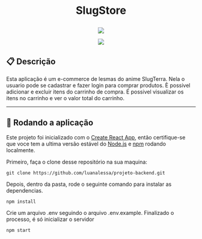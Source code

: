 # <p align = "center"> SlugStore </p>

<p align="center">
   <img src="https://encrypted-tbn0.gstatic.com/images?q=tbn:ANd9GcRQbkmqY8JweP3Hk-FaJaKZh6091AaU-Xy2Rw&usqp=CAU"/>
</p>

<p align = "center">
   <img src="https://img.shields.io/github/languages/count/SergioTrajano/slug-store?color=4dae71&style=flat-square" />
</p>


##  :clipboard: Descrição

Esta aplicação é um e-commerce de lesmas do anime SlugTerra. Nela o usuario pode se cadastrar e fazer login para comprar produtos. È possivel adicionar e excluir itens do carrinho de compra. É possivel visualizar os itens no carrinho e ver o valor total do carrinho.

***

## 🏁 Rodando a aplicação

Este projeto foi inicializado com o [Create React App](https://github.com/facebook/create-react-app), então certifique-se que voce tem a ultima versão estável do [Node.js](https://nodejs.org/en/download/) e [npm](https://www.npmjs.com/) rodando localmente.

Primeiro, faça o clone desse repositório na sua maquina:

```
git clone https://github.com/luanalessa/projeto-backend.git
```

Depois, dentro da pasta, rode o seguinte comando para instalar as dependencias.

```
npm install
```

Crie um arquivo .env seguindo o arquivo .env.example.
Finalizado o processo, é só inicializar o servidor

```
npm start
```

